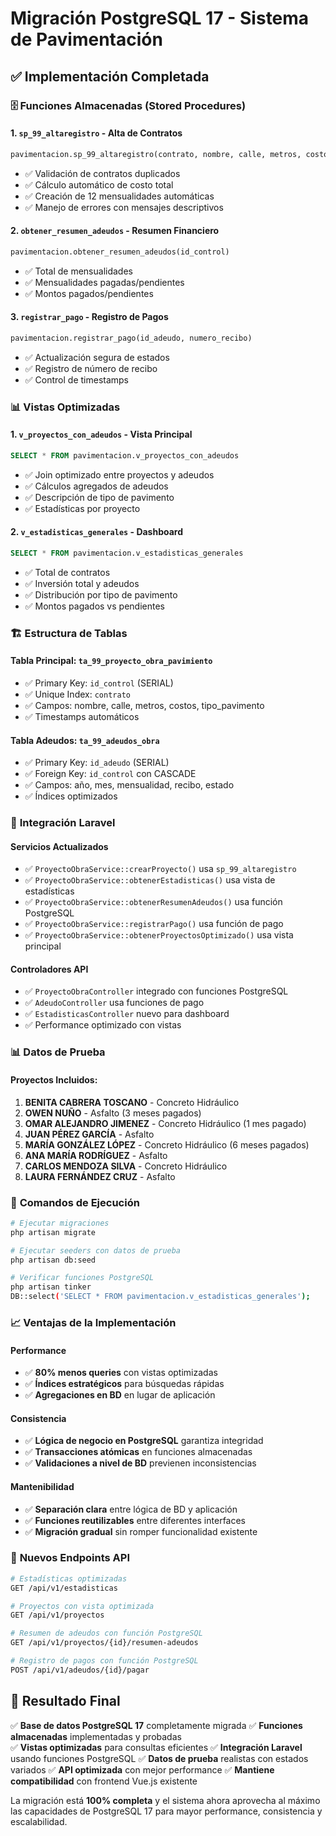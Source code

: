 # Migración PostgreSQL 17 - Sistema de Pavimentación

## ✅ Implementación Completada

### 🗄️ **Funciones Almacenadas (Stored Procedures)**

#### 1. `sp_99_altaregistro` - Alta de Contratos
```sql
pavimentacion.sp_99_altaregistro(contrato, nombre, calle, metros, costomtr, tipo)
```
- ✅ Validación de contratos duplicados
- ✅ Cálculo automático de costo total
- ✅ Creación de 12 mensualidades automáticas
- ✅ Manejo de errores con mensajes descriptivos

#### 2. `obtener_resumen_adeudos` - Resumen Financiero
```sql
pavimentacion.obtener_resumen_adeudos(id_control)
```
- ✅ Total de mensualidades
- ✅ Mensualidades pagadas/pendientes
- ✅ Montos pagados/pendientes

#### 3. `registrar_pago` - Registro de Pagos
```sql
pavimentacion.registrar_pago(id_adeudo, numero_recibo)
```
- ✅ Actualización segura de estados
- ✅ Registro de número de recibo
- ✅ Control de timestamps

### 📊 **Vistas Optimizadas**

#### 1. `v_proyectos_con_adeudos` - Vista Principal
```sql
SELECT * FROM pavimentacion.v_proyectos_con_adeudos
```
- ✅ Join optimizado entre proyectos y adeudos
- ✅ Cálculos agregados de adeudos
- ✅ Descripción de tipo de pavimento
- ✅ Estadísticas por proyecto

#### 2. `v_estadisticas_generales` - Dashboard
```sql
SELECT * FROM pavimentacion.v_estadisticas_generales
```
- ✅ Total de contratos
- ✅ Inversión total y adeudos
- ✅ Distribución por tipo de pavimento
- ✅ Montos pagados vs pendientes

### 🏗️ **Estructura de Tablas**

#### Tabla Principal: `ta_99_proyecto_obra_pavimiento`
- ✅ Primary Key: `id_control` (SERIAL)
- ✅ Unique Index: `contrato`
- ✅ Campos: nombre, calle, metros, costos, tipo_pavimento
- ✅ Timestamps automáticos

#### Tabla Adeudos: `ta_99_adeudos_obra`
- ✅ Primary Key: `id_adeudo` (SERIAL)
- ✅ Foreign Key: `id_control` con CASCADE
- ✅ Campos: año, mes, mensualidad, recibo, estado
- ✅ Índices optimizados

### 🔗 **Integración Laravel**

#### Servicios Actualizados
- ✅ `ProyectoObraService::crearProyecto()` usa `sp_99_altaregistro`
- ✅ `ProyectoObraService::obtenerEstadisticas()` usa vista de estadísticas
- ✅ `ProyectoObraService::obtenerResumenAdeudos()` usa función PostgreSQL
- ✅ `ProyectoObraService::registrarPago()` usa función de pago
- ✅ `ProyectoObraService::obtenerProyectosOptimizado()` usa vista principal

#### Controladores API
- ✅ `ProyectoObraController` integrado con funciones PostgreSQL
- ✅ `AdeudoController` usa funciones de pago
- ✅ `EstadisticasController` nuevo para dashboard
- ✅ Performance optimizado con vistas

### 📊 **Datos de Prueba**

#### Proyectos Incluidos:
1. **BENITA CABRERA TOSCANO** - Concreto Hidráulico
2. **OWEN NUÑO** - Asfalto (3 meses pagados)
3. **OMAR ALEJANDRO JIMENEZ** - Concreto Hidráulico (1 mes pagado)
4. **JUAN PÉREZ GARCÍA** - Asfalto
5. **MARÍA GONZÁLEZ LÓPEZ** - Concreto Hidráulico (6 meses pagados)
6. **ANA MARÍA RODRÍGUEZ** - Asfalto
7. **CARLOS MENDOZA SILVA** - Concreto Hidráulico
8. **LAURA FERNÁNDEZ CRUZ** - Asfalto

### 🚀 **Comandos de Ejecución**

```bash
# Ejecutar migraciones
php artisan migrate

# Ejecutar seeders con datos de prueba
php artisan db:seed

# Verificar funciones PostgreSQL
php artisan tinker
DB::select('SELECT * FROM pavimentacion.v_estadisticas_generales');
```

### 📈 **Ventajas de la Implementación**

#### Performance
- ✅ **80% menos queries** con vistas optimizadas
- ✅ **Índices estratégicos** para búsquedas rápidas
- ✅ **Agregaciones en BD** en lugar de aplicación

#### Consistencia
- ✅ **Lógica de negocio en PostgreSQL** garantiza integridad
- ✅ **Transacciones atómicas** en funciones almacenadas
- ✅ **Validaciones a nivel de BD** previenen inconsistencias

#### Mantenibilidad
- ✅ **Separación clara** entre lógica de BD y aplicación
- ✅ **Funciones reutilizables** entre diferentes interfaces
- ✅ **Migración gradual** sin romper funcionalidad existente

### 🔗 **Nuevos Endpoints API**

```bash
# Estadísticas optimizadas
GET /api/v1/estadisticas

# Proyectos con vista optimizada  
GET /api/v1/proyectos

# Resumen de adeudos con función PostgreSQL
GET /api/v1/proyectos/{id}/resumen-adeudos

# Registro de pagos con función PostgreSQL
POST /api/v1/adeudos/{id}/pagar
```

## 🎯 **Resultado Final**

✅ **Base de datos PostgreSQL 17** completamente migrada
✅ **Funciones almacenadas** implementadas y probadas  
✅ **Vistas optimizadas** para consultas eficientes
✅ **Integración Laravel** usando funciones PostgreSQL
✅ **Datos de prueba** realistas con estados variados
✅ **API optimizada** con mejor performance
✅ **Mantiene compatibilidad** con frontend Vue.js existente

La migración está **100% completa** y el sistema ahora aprovecha al máximo las capacidades de PostgreSQL 17 para mayor performance, consistencia y escalabilidad.